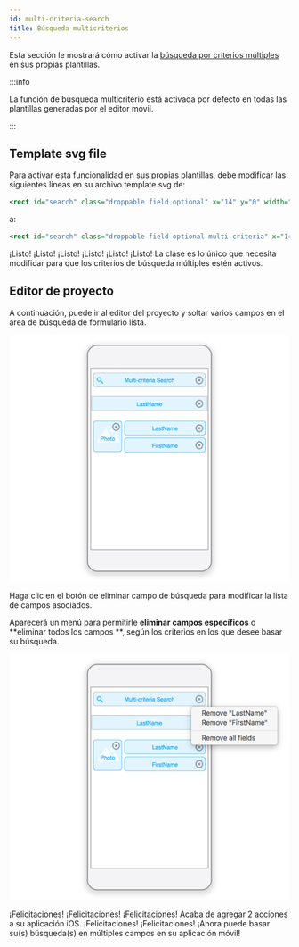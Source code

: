 ```yaml
---
id: multi-criteria-search
title: Búsqueda multicriterios
---
```



Esta sección le mostrará cómo activar la [búsqueda por criterios múltiples](../../project-definition/forms#multi-criteria-search) en sus propias plantillas.

:::info

La función de búsqueda multicriterio está activada por defecto en todas las plantillas generadas por el editor móvil.

:::

## Template svg file

Para activar esta funcionalidad en sus propias plantillas, debe modificar las siguientes líneas en su archivo template.svg de:

```xml
<rect id="search" class="droppable field optional" x="14" y="0" width="238" height="30" stroke-dasharray="5,2" ios:type="0,1,2,4,8,9,11,25,35" ios:bind="searchableField"/>

```

a:

```xml
<rect id="search" class="droppable field optional multi-criteria" x="14" y="0" width="238" height="30" stroke-dasharray="5,2" ios:type="0,1,2,4,8,9,11,25,35" ios:bind="searchableField"/>

```

¡Listo! ¡Listo! ¡Listo! ¡Listo! ¡Listo! ¡Listo! La clase es lo único que necesita modificar para que los criterios de búsqueda múltiples estén activos.

## Editor de proyecto

A continuación, puede ir al editor del proyecto y soltar varios campos en el área de búsqueda de formulario lista.

![Multi-criteria search in the project editor](img/multi-criteria-search-forms-section.png)

Haga clic en el botón de eliminar campo de búsqueda para modificar la lista de campos asociados.

Aparecerá un menú para permitirle **eliminar campos específicos** o **eliminar todos los campos **, según los criterios en los que desee basar su búsqueda.

![Modify Multi-criteria search fields](img/multi-criteria-search-forms-section-remove-fields.png)

¡Felicitaciones! ¡Felicitaciones! ¡Felicitaciones! Acaba de agregar 2 acciones a su aplicación iOS. ¡Felicitaciones! ¡Felicitaciones! ¡Ahora puede basar su(s) búsqueda(s) en múltiples campos en su aplicación móvil!
